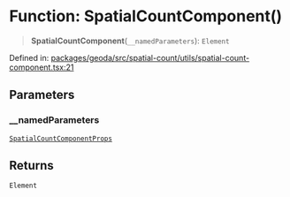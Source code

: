 # Function: SpatialCountComponent()

> **SpatialCountComponent**(`__namedParameters`): `Element`

Defined in: [packages/geoda/src/spatial-count/utils/spatial-count-component.tsx:21](https://github.com/GeoDaCenter/openassistant/blob/a5eebdb32e6bf1b6b4eedf634485568edcefaa57/packages/geoda/src/spatial-count/utils/spatial-count-component.tsx#L21)

## Parameters

### \_\_namedParameters

[`SpatialCountComponentProps`](../type-aliases/SpatialCountComponentProps.md)

## Returns

`Element`
